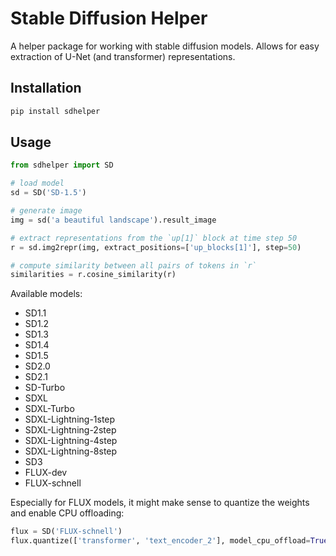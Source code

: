 # Stable Diffusion Helper

A helper package for working with stable diffusion models. Allows for easy extraction of U-Net (and transformer) representations.


## Installation

```bash
pip install sdhelper
```


## Usage

```python
from sdhelper import SD

# load model
sd = SD('SD-1.5')

# generate image
img = sd('a beautiful landscape').result_image

# extract representations from the `up[1]` block at time step 50
r = sd.img2repr(img, extract_positions=['up_blocks[1]'], step=50)

# compute similarity between all pairs of tokens in `r`
similarities = r.cosine_similarity(r)
```

Available models:

* SD1.1
* SD1.2
* SD1.3
* SD1.4
* SD1.5
* SD2.0
* SD2.1
* SD-Turbo
* SDXL
* SDXL-Turbo
* SDXL-Lightning-1step
* SDXL-Lightning-2step
* SDXL-Lightning-4step
* SDXL-Lightning-8step
* SD3
* FLUX-dev
* FLUX-schnell

Especially for FLUX models, it might make sense to quantize the weights and enable CPU offloading:

```python
flux = SD('FLUX-schnell')
flux.quantize(['transformer', 'text_encoder_2'], model_cpu_offload=True)
```
